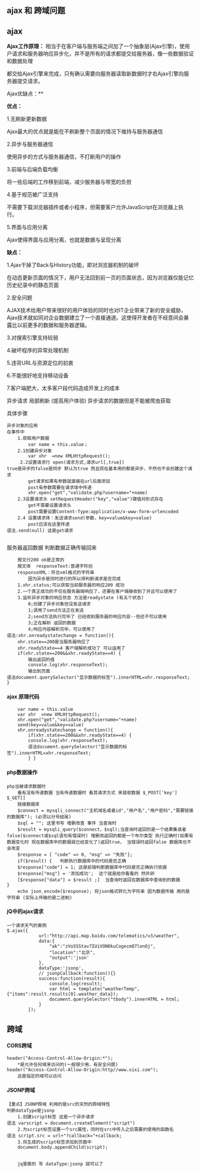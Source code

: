 ## ajax 和 跨域问题

## ajax

**Ajax工作原理：**
相当于在客户端与服务端之间加了一个抽象层(Ajax引擎)，使用户请求和服务器响应异步化，并不是所有的请求都提交给服务器，像一些数据验证和数据处理

都交给Ajax引擎来完成，只有确认需要向服务器读取新数据时才右Ajax引擎向服务器提交请求。

Ajax优缺点：**

**优点：**

1.无刷新更新数据

Ajax最大的优点就是能在不刷新整个页面的情况下维持与服务器通信

2.异步与服务器通信

使用异步的方式与服务器通信，不打断用户的操作

3.前端与后端负载均衡

将一些后端的工作移到前端，减少服务器与带宽的负担

4.基于规范被广泛支持

不需要下载浏览器插件或者小程序，但需要客户允许JavaScript在浏览器上执行。

5.界面与应用分离

Ajax使得界面与应用分离，也就是数据与呈现分离

 

**缺点：**

1.Ajax干掉了Back与History功能，即对浏览器机制的破坏

在动态更新页面的情况下，用户无法回到前一页的页面状态，因为浏览器仅能记忆历史纪录中的静态页面

2.安全问题

AJAX技术给用户带来很好的用户体验的同时也对IT企业带来了新的安全威胁，Ajax技术就如同对企业数据建立了一个直接通道。这使得开发者在不经意间会暴露比以前更多的数据和服务器逻辑。

3.对搜索引擎支持较弱

4.破坏程序的异常处理机制

5.违背URL与资源定位的初衷

6.不能很好地支持移动设备

7.客户端肥大，太多客户段代码造成开发上的成本



异步请求 局部刷新 (提高用户体验)    异步请求的数据但是不能被爬虫获取 

具体步骤

```
异步对象的应用
在事件中
	1.获取用户数据
		var name = this.value；
	2.1创建异步对象
     	var xhr  =new XMLHttpRequest();
     2.2设置请求行 open(请求方式,请求url[,true])
true是异步的false是同步 默认为true 而且现在基本用的都是异步，不然也不会创建这个请求
		get请求如果有参数就直接在url后面添加
		post有参数需要在请求体中传递
		xhr.open("get","validate.php?username="+name)
	2.3设置请求头 setRequestHeader("key","value")键值对形式存在
		get不需要设置请求头
		post需要设置Content-Type:application/x-www-form-urlencoded
	2.4 设置请求体：发送请求send(参数，key=value&key=value)
		post应该在这里传递
语法.send(null) 这是get请求
	
```

服务器返回数据 判断数据正确传输回来

```
	报文行200 ok是正常的
	报文体  responseText:普通字符创 
	responseXML：符合xml格式的字符串
		因为异步是同时进行的所以得判断请求是否完成
	1.xhr.status;可以获取当前服务器的响应200 成功
	2.一个真正成功的不仅在服务器端响应了，还要在客户端接收到了并且可以使用了
	3.监听异步对象的响应状态 方法是readystate (有五个状态)
		0;创建了异步对象但没发送请求
		1;调用了send方法正在发送
		2;send方法执行完毕了 已经收到服务器的响应内容--但还不可以使用
		3;正在解析 返回的数据
		4;响应内容解析完毕，可以使用了
语法:xhr.onreadystatechange = function(){
	xhr.state==200是当服务器响应了
	xhr.readyState==4 客户端解析成功了 可以运用了
	if(xhr.state==200&&xhr.readyState==4) {
		输出返回的值
		console.log(xhr.responseText);
		输出到页面
语法document.querySelector("显示数据的标签").innerHTML=xhr.responseText;
}
```

#### ajax 原理代码

```
	var name = this.value
	var xhr  =new XMLHttpRequest();
	xhr.open("get","validate.php?username="+name)
	send(key=value&key=value)
	xhr.onreadystatechange = function(){
		if(xhr.state==200&&xhr.readyState==4) {
		console.log(xhr.responseText);
		语法document.querySelector("显示数据的标签").innerHTML=xhr.responseText;
		} }
```

#### php数据操作

```
php当被请求数据时
	看有没有传递数据 当有传递数据时 看其请求方式 来就收数据 $_POST['key']  $_GET[]
	链接数据库
	$connect = mysqli_connect("主机域名或者id","用户名","用户密码","需要链接的数据库"); (必须以分号结尾)
	$sql = ""; 这里书写 增删改查 事件 当查询时
	$result = mysqli_query($connect，$sql);当查询时返回的是一个结果集或者false($connect或$sql语句有错误时) 增删改返回的都是一个布尔类型 执行正确时(如果有数据变化时 现在数据库中的数据就已经变化了)返回true， 当错误时返回false 数据库也不会改变
	$response = [ "code" => 0, "msg" => "失败"];
	if($result) {	判断执行数据库中的代码是否正确  
	$response["code"] = 1; 这是前端判断数据库中代码是否正确执行依据
	$response["msg"] = '添加成功';	这个就是给你看看的 然并卵
	[$response["data"] = $result ;]  当查询时返回在数据库中查询到的数据 
}
	echo json_encode($response); 将json格式转化为字符串 因为数据传输 用的是字符串 (实际上传输的是二进制)
```

#### jQ中的ajax请求

```
一个请求天气的案例
$.ajax({
            url:"http://api.map.baidu.com/telematics/v3/weather",
            data:{
                "ak":"zVo5SStav7IUiVON0kuCogecm87lonOj",
                "location":"北京",
                "output":'json'
            },
            dataType:'jsonp',
            // jsonpCallback:function(){}
            success:function(result){
                console.log(result);
                var html = template("weatherTemp",{"items":result.results[0].weather_data});
                document.querySelector("tbody").innerHTML = html;
            }
        });
```

## 跨域

#### CORS跨域

```
header("Access-Control-Allow-Origin:*");
	*是允许任何域来访问的(一般很少用，有安全问题)
header("Access-Control-Allow-Origin:http//www.xixi.com");
	这是指定的域可以访问
```

#### JSONP跨域

```
【重点】JSONP跨域 利用的是src的天然的跨域特性
判断dataType是jsonp
	1.创建script标签 这是一个异步请求
语法 varscript = document.createElement("script")
	2.为script标签设置一个src属性，同时在src中传入之后需要的使用的函数名
语法 script.src = url+"?callback="+callback;
	3.将生成的script标签添加到页面中
	document.body.appendChild(script);
	
	
	jq里面的 写 dataType:jsonp 就可以了
```

